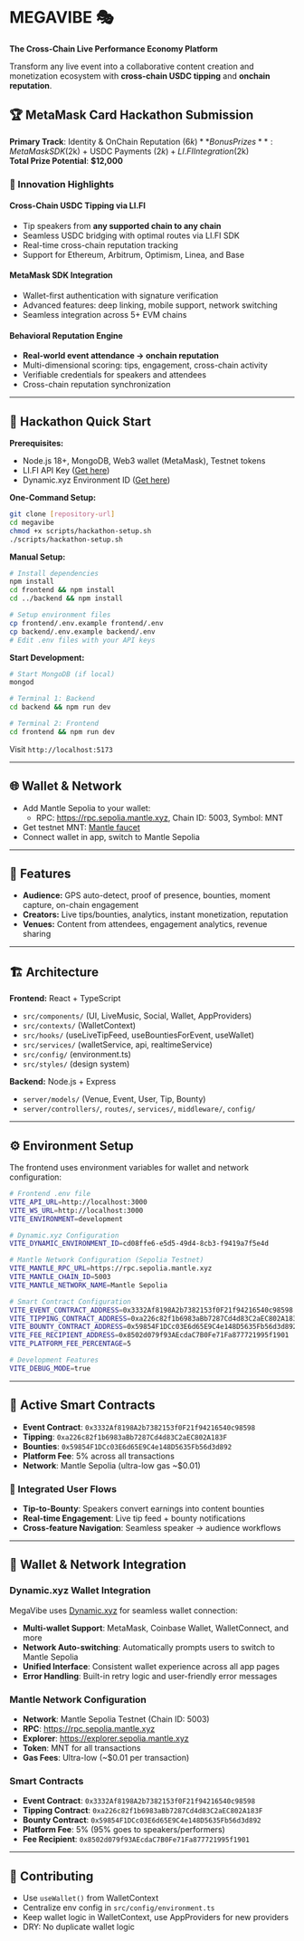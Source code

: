 # MEGAVIBE 🎭

**The Cross-Chain Live Performance Economy Platform**

Transform any live event into a collaborative content creation and monetization ecosystem with **cross-chain USDC tipping** and **onchain reputation**.

## 🏆 MetaMask Card Hackathon Submission

**Primary Track**: Identity & OnChain Reputation ($6k)  
**Bonus Prizes**: MetaMask SDK ($2k) + USDC Payments ($2k) + LI.FI Integration ($2k)  
**Total Prize Potential**: **$12,000**

### 🚀 Innovation Highlights

#### Cross-Chain USDC Tipping via LI.FI
- Tip speakers from **any supported chain to any chain**
- Seamless USDC bridging with optimal routes via LI.FI SDK
- Real-time cross-chain reputation tracking
- Support for Ethereum, Arbitrum, Optimism, Linea, and Base

#### MetaMask SDK Integration
- Wallet-first authentication with signature verification
- Advanced features: deep linking, mobile support, network switching
- Seamless integration across 5+ EVM chains

#### Behavioral Reputation Engine
- **Real-world event attendance → onchain reputation**
- Multi-dimensional scoring: tips, engagement, cross-chain activity
- Verifiable credentials for speakers and attendees
- Cross-chain reputation synchronization

---

## 🚀 Hackathon Quick Start

**Prerequisites:**
- Node.js 18+, MongoDB, Web3 wallet (MetaMask), Testnet tokens
- LI.FI API Key ([Get here](https://li.fi/developers))
- Dynamic.xyz Environment ID ([Get here](https://app.dynamic.xyz/))

**One-Command Setup:**
```bash
git clone [repository-url]
cd megavibe
chmod +x scripts/hackathon-setup.sh
./scripts/hackathon-setup.sh
```

**Manual Setup:**
```bash
# Install dependencies
npm install
cd frontend && npm install
cd ../backend && npm install

# Setup environment files
cp frontend/.env.example frontend/.env
cp backend/.env.example backend/.env
# Edit .env files with your API keys
```

**Start Development:**
```bash
# Start MongoDB (if local)
mongod

# Terminal 1: Backend
cd backend && npm run dev

# Terminal 2: Frontend  
cd frontend && npm run dev
```

Visit `http://localhost:5173`

---

## 🌐 Wallet & Network

- Add Mantle Sepolia to your wallet:
  - RPC: https://rpc.sepolia.mantle.xyz, Chain ID: 5003, Symbol: MNT
- Get testnet MNT: [Mantle faucet](https://faucet.sepolia.mantle.xyz/)
- Connect wallet in app, switch to Mantle Sepolia

---

## 🎯 Features

- **Audience:** GPS auto-detect, proof of presence, bounties, moment capture, on-chain engagement
- **Creators:** Live tips/bounties, analytics, instant monetization, reputation
- **Venues:** Content from attendees, engagement analytics, revenue sharing

---

## 🏗️ Architecture

**Frontend:** React + TypeScript

- `src/components/` (UI, LiveMusic, Social, Wallet, AppProviders)
- `src/contexts/` (WalletContext)
- `src/hooks/` (useLiveTipFeed, useBountiesForEvent, useWallet)
- `src/services/` (walletService, api, realtimeService)
- `src/config/` (environment.ts)
- `src/styles/` (design system)

**Backend:** Node.js + Express

- `server/models/` (Venue, Event, User, Tip, Bounty)
- `server/controllers/`, `routes/`, `services/`, `middleware/`, `config/`

---

## ⚙️ Environment Setup

The frontend uses environment variables for wallet and network configuration:

```bash
# Frontend .env file
VITE_API_URL=http://localhost:3000
VITE_WS_URL=http://localhost:3000
VITE_ENVIRONMENT=development

# Dynamic.xyz Configuration
VITE_DYNAMIC_ENVIRONMENT_ID=cd08ffe6-e5d5-49d4-8cb3-f9419a7f5e4d

# Mantle Network Configuration (Sepolia Testnet)
VITE_MANTLE_RPC_URL=https://rpc.sepolia.mantle.xyz
VITE_MANTLE_CHAIN_ID=5003
VITE_MANTLE_NETWORK_NAME=Mantle Sepolia

# Smart Contract Configuration
VITE_EVENT_CONTRACT_ADDRESS=0x3332Af8198A2b7382153f0F21f94216540c98598
VITE_TIPPING_CONTRACT_ADDRESS=0xa226c82f1b6983aBb7287Cd4d83C2aEC802A183F
VITE_BOUNTY_CONTRACT_ADDRESS=0x59854F1DCc03E6d65E9C4e148D5635Fb56d3d892
VITE_FEE_RECIPIENT_ADDRESS=0x8502d079f93AEcdaC7B0Fe71Fa877721995f1901
VITE_PLATFORM_FEE_PERCENTAGE=5

# Development Features
VITE_DEBUG_MODE=true
```

---

## 🎯 Active Smart Contracts

- **Event Contract**: `0x3332Af8198A2b7382153f0F21f94216540c98598`
- **Tipping**: `0xa226c82f1b6983aBb7287Cd4d83C2aEC802A183F`
- **Bounties**: `0x59854F1DCc03E6d65E9C4e148D5635Fb56d3d892`
- **Platform Fee**: 5% across all transactions
- **Network**: Mantle Sepolia (ultra-low gas ~$0.01)

### 🔄 Integrated User Flows

- **Tip-to-Bounty**: Speakers convert earnings into content bounties
- **Real-time Engagement**: Live tip feed + bounty notifications
- **Cross-feature Navigation**: Seamless speaker → audience workflows

---

## 🔗 Wallet & Network Integration

### Dynamic.xyz Wallet Integration

MegaVibe uses [Dynamic.xyz](https://dynamic.xyz) for seamless wallet connection:

- **Multi-wallet Support**: MetaMask, Coinbase Wallet, WalletConnect, and more
- **Network Auto-switching**: Automatically prompts users to switch to Mantle Sepolia
- **Unified Interface**: Consistent wallet experience across all app pages
- **Error Handling**: Built-in retry logic and user-friendly error messages

### Mantle Network Configuration

- **Network**: Mantle Sepolia Testnet (Chain ID: 5003)
- **RPC**: https://rpc.sepolia.mantle.xyz
- **Explorer**: https://explorer.sepolia.mantle.xyz
- **Token**: MNT for all transactions
- **Gas Fees**: Ultra-low (~$0.01 per transaction)

### Smart Contracts

- **Event Contract**: `0x3332Af8198A2b7382153f0F21f94216540c98598`
- **Tipping Contract**: `0xa226c82f1b6983aBb7287Cd4d83C2aEC802A183F`
- **Bounty Contract**: `0x59854F1DCc03E6d65E9C4e148D5635Fb56d3d892`
- **Platform Fee**: 5% (95% goes to speakers/performers)
- **Fee Recipient**: `0x8502d079f93AEcdaC7B0Fe71Fa877721995f1901`

---

## 🤝 Contributing

- Use `useWallet()` from WalletContext
- Centralize env config in `src/config/environment.ts`
- Keep wallet logic in WalletContext, use AppProviders for new providers
- DRY: No duplicate wallet logic
